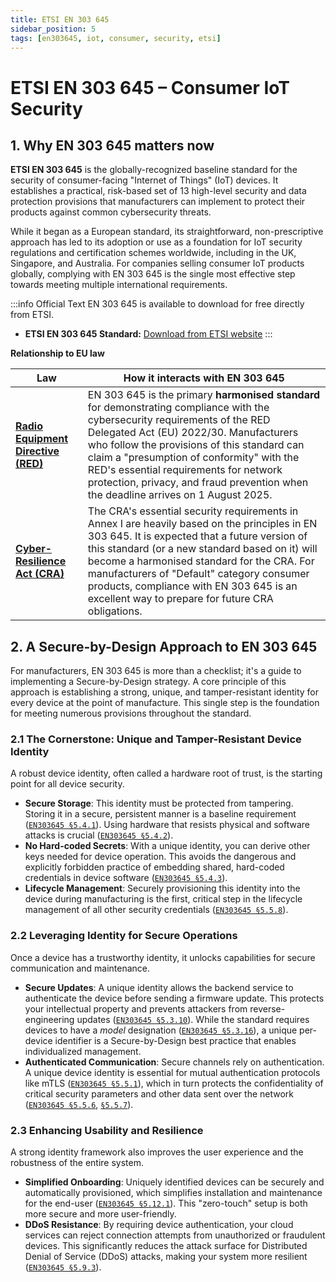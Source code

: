 ```yaml
---
title: ETSI EN 303 645
sidebar_position: 5
tags: [en303645, iot, consumer, security, etsi]
---
```

# ETSI EN 303 645 – Consumer IoT Security

## 1. Why EN 303 645 matters now

**ETSI EN 303 645** is the globally-recognized baseline standard for the security of consumer-facing "Internet of Things" (IoT) devices. It establishes a practical, risk-based set of 13 high-level security and data protection provisions that manufacturers can implement to protect their products against common cybersecurity threats.

While it began as a European standard, its straightforward, non-prescriptive approach has led to its adoption or use as a foundation for IoT security regulations and certification schemes worldwide, including in the UK, Singapore, and Australia. For companies selling consumer IoT products globally, complying with EN 303 645 is the single most effective step towards meeting multiple international requirements.

:::info Official Text
EN 303 645 is available to download for free directly from ETSI.

- **ETSI EN 303 645 Standard:** [Download from ETSI website][en303645]
:::

**Relationship to EU law**

| Law | How it interacts with EN 303 645 |
|-----|---------------------------|
| **[Radio Equipment Directive (RED)](./red-overview.md)** | EN 303 645 is the primary **harmonised standard** for demonstrating compliance with the cybersecurity requirements of the RED Delegated Act (EU) 2022/30. Manufacturers who follow the provisions of this standard can claim a "presumption of conformity" with the RED's essential requirements for network protection, privacy, and fraud prevention when the deadline arrives on 1 August 2025. |
| **[Cyber-Resilience Act (CRA)](./cra-overview.md)** | The CRA's essential security requirements in Annex I are heavily based on the principles in EN 303 645. It is expected that a future version of this standard (or a new standard based on it) will become a harmonised standard for the CRA. For manufacturers of "Default" category consumer products, compliance with EN 303 645 is an excellent way to prepare for future CRA obligations. |

## 2. A Secure-by-Design Approach to EN 303 645

For manufacturers, EN 303 645 is more than a checklist; it's a guide to implementing a Secure-by-Design strategy. A core principle of this approach is establishing a strong, unique, and tamper-resistant identity for every device at the point of manufacture. This single step is the foundation for meeting numerous provisions throughout the standard.

### 2.1 The Cornerstone: Unique and Tamper-Resistant Device Identity

A robust device identity, often called a hardware root of trust, is the starting point for all device security.

-   **Secure Storage**: This identity must be protected from tampering. Storing it in a secure, persistent manner is a baseline requirement ([`EN303645 §5.4.1`][en303645]). Using hardware that resists physical and software attacks is crucial ([`EN303645 §5.4.2`][en303645]).
-   **No Hard-coded Secrets**: With a unique identity, you can derive other keys needed for device operation. This avoids the dangerous and explicitly forbidden practice of embedding shared, hard-coded credentials in device software ([`EN303645 §5.4.3`][en303645]).
-   **Lifecycle Management**: Securely provisioning this identity into the device during manufacturing is the first, critical step in the lifecycle management of all other security credentials ([`EN303645 §5.5.8`][en303645]).

### 2.2 Leveraging Identity for Secure Operations

Once a device has a trustworthy identity, it unlocks capabilities for secure communication and maintenance.

-   **Secure Updates**: A unique identity allows the backend service to authenticate the device before sending a firmware update. This protects your intellectual property and prevents attackers from reverse-engineering updates ([`EN303645 §5.3.10`][en303645]). While the standard requires devices to have a *model* designation ([`EN303645 §5.3.16`][en303645]), a unique per-device identifier is a Secure-by-Design best practice that enables individualized management.
-   **Authenticated Communication**: Secure channels rely on authentication. A unique device identity is essential for mutual authentication protocols like mTLS ([`EN303645 §5.5.1`][en303645]), which in turn protects the confidentiality of critical security parameters and other data sent over the network ([`EN303645 §5.5.6`][en303645], [`§5.5.7`][en303645]).

### 2.3 Enhancing Usability and Resilience

A strong identity framework also improves the user experience and the robustness of the entire system.

-   **Simplified Onboarding**: Uniquely identified devices can be securely and automatically provisioned, which simplifies installation and maintenance for the end-user ([`EN303645 §5.12.1`][en303645]). This "zero-touch" setup is both more secure and more user-friendly.
-   **DDoS Resistance**: By requiring device authentication, your cloud services can reject connection attempts from unauthorized or fraudulent devices. This significantly reduces the attack surface for Distributed Denial of Service (DDoS) attacks, making your system more resilient ([`EN303645 §5.9.3`][en303645]).

<!-- Citations -->
[en303645]: https://www.etsi.org/deliver/etsi_en/303600_303699/303645/03.01.03_60/en_303645v030103p.pdf "ETSI EN 303 645 - Cyber Security for Consumer Internet of Things: Baseline Requirements"